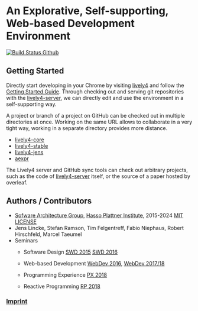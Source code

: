 # An Explorative, Self-supporting, Web-based Development Environment

[![Build Status Github](https://github.com/LivelyKernel/lively4-core/actions/workflows/ci.yml/badge.svg)](https://github.com/LivelyKernel/lively4-core/actions?query=workflow%3ACI)

## Getting Started



<lively-import src="https://lively-kernel.org/lively4/lively4-petrinet/doc/_navigation.html" alt=""></lively-import>

Directly start developing in your Chrome by visiting [lively4](https://lively-kernel.org/lively4/lively4-core/start.html) and follow the [Getting Started Guide](./doc/tutorial/index.md). Through checking out and serving git repositories with the [lively4-server](https://github.com/LivelyKernel/lively4-server), we can directly edit and use the environment in a self-supporting way.

A project or branch of a project on GitHub can be checked out in multiple directories at once. Working on the same URL allows to collaborate in a very tight way, working in a separate directory provides more distance.

- [lively4-core](https://lively-kernel.org/lively4/lively4-core/start.html)
- [lively4-stable](https://lively-kernel.org/lively4/lively4-stable/start.html)
- [lively4-jens](https://lively-kernel.org/lively4/lively4-jens/start.html)
- [aexpr](https://lively-kernel.org/lively4/aexpr/start.html)

The Lively4 server and GitHub sync tools can check out arbitrary projects, such as the code of [lively4-server](https://lively-kernel.org/lively4/lively4-server/) itself, or the source of a paper hosted by overleaf.

## Authors / Contributors

- [Sofware Architecture Group](https://www.hpi.uni-potsdam.de/hirschfeld/), [Hasso Plattner Institute](https://www.hpi.de), 2015-2024 [MIT LICENSE](LICENSE)
- Jens Lincke, Stefan Ramson, Tim Felgentreff, Fabio Niephaus, Robert Hirschfeld, Marcel Taeumel
- Seminars
  <!-- 
  - Live Programming [Live 2021](https://lively-kernel.org/lively4/lively4-seminars/Live2021/)
  -->
  - Software Design [SWD 2015](https://lively-kernel.org/lively4/lively4-seminars/SWD2015/index.md) [SWD 2016](https://lively-kernel.org/lively4/lively4-seminars/SWD2015/index.md) 
    <!-- [SWD 2021](https://lively-kernel.org/lively4/lively4-seminars/SWD2021/) -->
  
  - Web-based Development [WebDev 2016](https://lively-kernel.org/lively4/lively4-seminars/WebDev2016/index.md), [WebDev 2017/18](https://lively-kernel.org/lively4/lively4-seminars/WebDev2017/index.md)
  
  - Programming Experience [PX 2018](https://lively-kernel.org/lively4/lively4-seminars/PX2018/index.md)
  
  - Reactive Programming [RP 2018](https://lively-kernel.org/lively4/lively4-seminars/RP2018/index.md)

### [Imprint](imprint.md)
